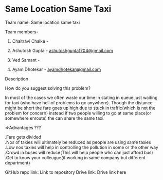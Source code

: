 # Same Location Same Taxi
Team name: Same location same taxi

Team members-

1. Chaitravi Chalke - 

2. Ashutosh Gupta - ashutoshgupta1704@gmail.com

3. Ved Samant - 

4. Ayam Dhotekar - ayamdhotekar@gmail.com

Description

How do you suggest solving this problem? 

In most of the cases we often waste our time in stating in queue just waiting for taxi (who have hell of problems to go anywhere). Though the distance might be short the fare goes up high due to stuck in traffic(which is not the problem for concern) instead if two people willing to go at same place(or somewhere enroute) the can share the same taxi. 


=>Advantages ??? 

.Fare gets divided  
.Nos of taxies will ultimately be reduced as people are using same taxies 
.Low nos taxies will help in controlling the pollution in some or the other way 
.Crowd in buses will reduce(This will help people who can just afford bus) 
.Get to know your colleugue(if working in same company but different department) 


GitHub repo link: Link to repository
Drive link: Drive link here








